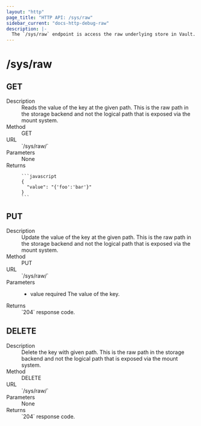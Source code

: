```yaml
---
layout: "http"
page_title: "HTTP API: /sys/raw"
sidebar_current: "docs-http-debug-raw"
description: |-
  The `/sys/raw` endpoint is access the raw underlying store in Vault.
---
```


# /sys/raw

## GET

<dl>
  <dt>Description</dt>
  <dd>
      Reads the value of the key at the given path. This is the raw path in the
        storage backend and not the logical path that is exposed via the mount system.
  </dd>

  <dt>Method</dt>
  <dd>GET</dd>

  <dt>URL</dt>
  <dd>`/sys/raw/<path>`</dd>

  <dt>Parameters</dt>
  <dd>
    None
  </dd>

  <dt>Returns</dt>
  <dd>

    ```javascript
    {
      "value": "{'foo':'bar'}"
    }
    ```

  </dd>
</dl>

## PUT

<dl>
  <dt>Description</dt>
  <dd>
      Update the value of the key at the given path. This is the raw path in the
        storage backend and not the logical path that is exposed via the mount system.
  </dd>

  <dt>Method</dt>
  <dd>PUT</dd>

  <dt>URL</dt>
  <dd>`/sys/raw/<path>`</dd>

  <dt>Parameters</dt>
  <dd>
    <ul>
      <li>
        <span class="param">value</span>
        <span class="param-flags">required</span>
        The value of the key.
      </li>
    </ul>
  </dd>

  <dt>Returns</dt>
  <dd>`204` response code.
  </dd>
</dl>

## DELETE

<dl>
  <dt>Description</dt>
  <dd>
    Delete the key with given path. This is the raw path in the
        storage backend and not the logical path that is exposed via the mount system.
  </dd>

  <dt>Method</dt>
  <dd>DELETE</dd>

  <dt>URL</dt>
  <dd>`/sys/raw/<path>`</dd>

  <dt>Parameters</dt>
  <dd>None
  </dd>

  <dt>Returns</dt>
  <dd>`204` response code.
  </dd>
</dl>
